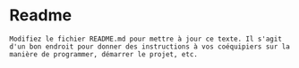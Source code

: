 # Readme
    Modifiez le fichier README.md pour mettre à jour ce texte. Il s'agit d'un bon endroit pour donner des instructions à vos coéquipiers sur la manière de programmer, démarrer le projet, etc.
